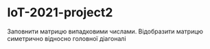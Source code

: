 # IoT-2021-project2
Заповнити матрицю випадковими числами. Вiдобразити матрицю симетрично вiдносно головної дiагоналi
